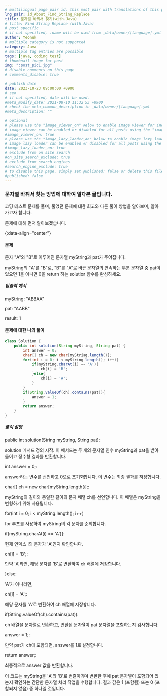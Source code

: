 ```yaml
---
# multilingual page pair id, this must pair with translations of this page. (This name must be unique)
lng_pair: id_About_Find_String_Replace
title: 문자열 바꿔서 찾기(with.Java)
# title: Find String Replace (with.Java)
# post specific
# if not specified, .name will be used from _data/owner/[language].yml
author: Yeonuk
# multiple category is not supported
category: Java
# multiple tag entries are possible
tags: [java, coding test]
# thumbnail image for post
img: ":post_pic1.jpg"
# disable comments on this page
# comments_disable: true

# publish date
date: 2023-10-23 09:00:00 +0900
# seo
# if not specified, date will be used.
#meta_modify_date: 2021-08-10 11:32:53 +0900
# check the meta_common_description in _data/owner/[language].yml
#meta_description: ""

# optional
# please use the "image_viewer_on" below to enable image viewer for individual pages or posts (_posts/ or [language]/_posts folders).
# image viewer can be enabled or disabled for all posts using the "image_viewer_posts: true" setting in _data/conf/main.yml.
#image_viewer_on: true
# please use the "image_lazy_loader_on" below to enable image lazy loader for individual pages or posts (_posts/ or [language]/_posts folders).
# image lazy loader can be enabled or disabled for all posts using the "image_lazy_loader_posts: true" setting in _data/conf/main.yml.
#image_lazy_loader_on: true
# exclude from on site search
#on_site_search_exclude: true
# exclude from search engines
#search_engine_exclude: true
# to disable this page, simply set published: false or delete this file
#published: false
---
```


<!-- outline-start -->

### 문자열 바꿔서 찾는 방법에 대하여 알아본 글입니다.

코딩 테스트 문제를 풀며, 풀었던 문제에 대한 회고와 다른 풀이 방법을 알아보며, 알아가고자 합니다.

문제에 대해 먼저 알아보겠습니다.

{:data-align="center"}

<!-- outline-end -->

#### 문제

문자 "A"와 "B"로 이루어진 문자열 myString과 pat가 주어집니다.

myString의 "A"를 "B"로, "B"를 "A"로 바꾼 문자열의 연속하는 부분 문자열 중 pat이 있으면 1을 아니면 0을 return 하는 solution 함수를 완성하세요.

##### 입출력 예시

myString: "ABBAA"

pat: "AABB"

result: 1

#### 문제에 대한 나의 풀이

```java
class Solution {
    public int solution(String myString, String pat) {
        int answer = 0;
        char[] ch = new char[myString.length()];
        for(int i = 0; i < myString.length(); i++){
            if(myString.charAt(i) == 'A'){
                ch[i] = 'B';
            }else{
                ch[i] = 'A';
            }
        }
        if(String.valueOf(ch).contains(pat)){
            answer = 1;
        }
        return answer;
    }
}
```

##### 풀이 설명

public int solution(String myString, String pat):

solution 메서드 정의 시작. 이 메서드는 두 개의 문자열 인수 myString과 pat을 받아들이고 정수형 결과를 반환합니다.

int answer = 0;:

answer라는 변수를 선언하고 0으로 초기화합니다. 이 변수는 최종 결과를 저장합니다.

char[] ch = new char[myString.length()];:

myString의 길이와 동일한 길이의 문자 배열 ch를 선언합니다. 이 배열은 myString을 변형하기 위해 사용됩니다.

for(int i = 0; i < myString.length(); i++):

for 루프를 사용하여 myString의 각 문자를 순회합니다.

if(myString.charAt(i) == 'A'){:

현재 인덱스 i의 문자가 'A'인지 확인합니다.

ch[i] = 'B';:

만약 'A'라면, 해당 문자를 'B'로 변환하여 ch 배열에 저장합니다.

}else:

'A'가 아니라면,

ch[i] = 'A';:

해당 문자를 'A'로 변환하여 ch 배열에 저장합니다.

if(String.valueOf(ch).contains(pat)):

ch 배열을 문자열로 변환하고, 변환된 문자열이 pat 문자열을 포함하는지 검사합니다.

answer = 1;:

만약 pat가 ch에 포함되면, answer를 1로 설정합니다.

return answer;:

최종적으로 answer 값을 반환합니다.

이 코드는 myString을 'A'와 'B'로 번갈아가며 변환한 후에 pat 문자열이 포함되어 있는지 확인하는 간단한 문자열 처리 작업을 수행합니다. 결과 값은 1 (포함됨) 또는 0 (포함되지 않음) 중 하나일 것입니다.
